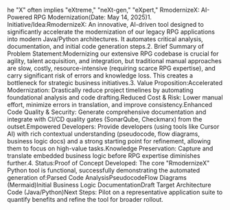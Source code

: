 he "X" often implies "eXtreme," "neXt-gen," "eXpert,"
RmodernizeX: AI-Powered RPG Modernization(Date: May 14, 2025)1. Initiative/Idea:RmodernizeX: An innovative, AI-driven tool designed to significantly accelerate the modernization of our legacy RPG applications into modern Java/Python architectures. It automates critical analysis, documentation, and initial code generation steps.2. Brief Summary of Problem Statement:Modernizing our extensive RPG codebase is crucial for agility, talent acquisition, and integration, but traditional manual approaches are slow, costly, resource-intensive (requiring scarce RPG expertise), and carry significant risk of errors and knowledge loss. This creates a bottleneck for strategic business initiatives.3. Value Proposition:Accelerated Modernization: Drastically reduce project timelines by automating foundational analysis and code drafting.Reduced Cost & Risk: Lower manual effort, minimize errors in translation, and improve consistency.Enhanced Code Quality & Security: Generate comprehensive documentation and integrate with CI/CD quality gates (SonarQube, Checkmarx) from the outset.Empowered Developers: Provide developers (using tools like Cursor AI) with rich contextual understanding (pseudocode, flow diagrams, business logic docs) and a strong starting point for refinement, allowing them to focus on high-value tasks.Knowledge Preservation: Capture and translate embedded business logic before RPG expertise diminishes further.4. Status:Proof of Concept Developed: The core "RmodernizeX" Python tool is functional, successfully demonstrating the automated generation of:Parsed Code AnalysisPseudocodeFlow Diagrams (Mermaid)Initial Business Logic DocumentationDraft Target Architecture Code (Java/Python)Next Steps: Pilot on a representative application suite to quantify benefits and refine the tool for broader rollout.
